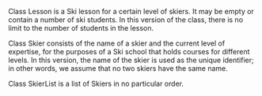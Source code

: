 Class Lesson is a Ski lesson for a certain level of skiers. 
It may be empty or contain a number of ski students. 
In this version of the class, there is no limit to the number of students in the lesson.


Class Skier consists of the name of a skier and the current level of expertise, 
for the purposes of a Ski school that holds courses for different levels. 
In this version, the name of the skier is used as the unique identifier; in other words, 
we assume that no two skiers have the same name.  


Class SkierList is a list of Skiers in no particular order.

